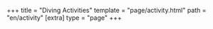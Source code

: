 +++
title = "Diving Activities"
template = "page/activity.html"
path = "en/activity"
[extra]
type = "page"
+++
